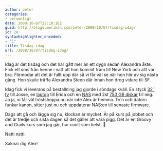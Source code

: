 ```yaml
---
author: peter
categories:
- personligt
date: 2008-10-07T22:10:16Z
guid: http://blogs.merikan.com/peter/2008/10/07/tisdag-idag/
id: 28
syntaxhighlighter_encoded:
- "1"
title: Tisdag idag
url: /2008/10/07/tisdag-idag/
---
```


Idag är det tisdag och det har gått mer än ett dygn sedan Alexandra åkte. Fick ett sms från henne i natt att hon kommit fram till New York och allt var bra. Förmodar att det är fullt upp där så vi får väl se när hon hör av sig nästa gång. Hon skulle träffa Alexandra Steen där innan hon drog vidare till SF. 

Idag fick vi leverans på beställning jag gjorde i söndags kväll. En styck [32&#8243; tv](http://www.inwarehouse.se/k/ki.aspx?sku=375987) till Josse, en [laptop](http://www.inwarehouse.se/k/ki.aspx?sku=362860) till Erica och en [NAS](http://www.inwarehouse.se/k/ki.aspx?sku=341305) med 2st [750 GB diskar](http://www.inwarehouse.se/k/ki.aspx?sku=340273) till mig. Ja ja, vi får väl tröstshoppa nu när inte Alex är hemma. Tv’n och datorn funkar kanon, sitter just nu och uppdaterar NAS:en till senaste firmware.

Dags att gå och lägga sig nu, klockan är mycket. Är på kurs på jobbet och det är tredje och sista dagen så det gäller att vara pigg. Det är en Groovy and Grails kurs som jag går, hur coolt som helst. 🙂

Natti natti.

Saknar dig Alex!&nbsp;
